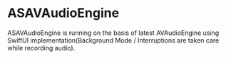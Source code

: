 # ASAVAudioEngine
ASAVAudioEngine is running on the basis of latest AVAudioEngine using SwiftUI implementation(Background Mode / Interruptions are taken care while recording audio).
